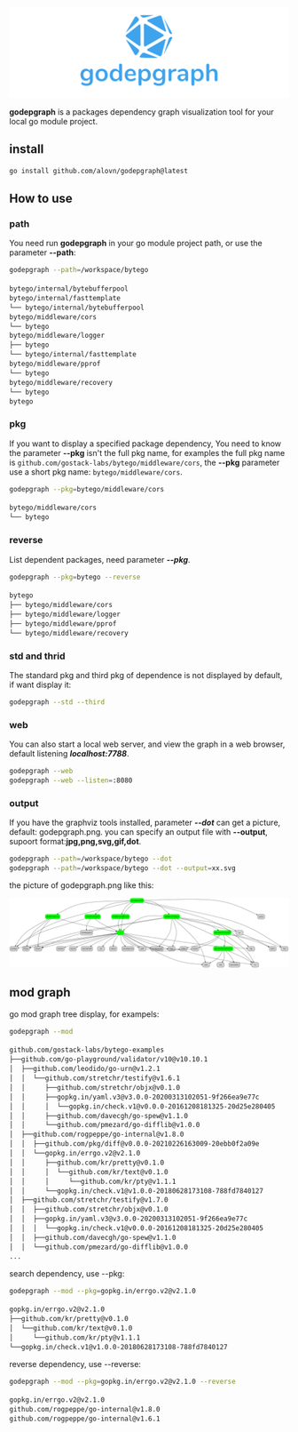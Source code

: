 ![godepgraph](./docs/logo.png)

**godepgraph** is a packages dependency graph visualization tool for your local go module project.

## install

```bash
go install github.com/alovn/godepgraph@latest
```

## How to use

### path

You need run **godepgraph** in your go module project path, or use the parameter **--path**:

```bash
godepgraph --path=/workspace/bytego

bytego/internal/bytebufferpool
bytego/internal/fasttemplate
└── bytego/internal/bytebufferpool
bytego/middleware/cors
└── bytego
bytego/middleware/logger
├── bytego
└── bytego/internal/fasttemplate
bytego/middleware/pprof
└── bytego
bytego/middleware/recovery
└── bytego
bytego
```

### pkg

If you want to display a specified package dependency, You need to know the parameter **--pkg** isn't the full pkg name, for examples the full pkg name is `github.com/gostack-labs/bytego/middleware/cors`, the **--pkg** parameter use a short pkg name: `bytego/middleware/cors`.

```bash
godepgraph --pkg=bytego/middleware/cors

bytego/middleware/cors
└── bytego
```

### reverse

List dependent packages, need parameter ***--pkg***.

```bash
godepgraph --pkg=bytego --reverse

bytego
├── bytego/middleware/cors
├── bytego/middleware/logger
├── bytego/middleware/pprof
└── bytego/middleware/recovery
```

### std and thrid

The standard pkg and third pkg of dependence is not displayed by default, if want display it:

```bash
godepgraph --std --third
```

### web

You can also start a local web server, and view the graph in a web browser, default listening ***localhost:7788***.

```bash
godepgraph --web
godepgraph --web --listen=:8080
```

### output

If you have the graphviz tools installed, parameter ***--dot*** can get a picture, default: godepgraph.png. you can specify an output file with  **--output**, supoort format:**jpg,png,svg,gif,dot**.

```bash
godepgraph --path=/workspace/bytego --dot
godepgraph --path=/workspace/bytego --dot --output=xx.svg
```

the picture of godepgraph.png like this:

![godepgraph](./docs/godepgraph.png)

## mod graph

go mod graph tree display, for exampels:

```bash
godepgraph --mod
                                              
github.com/gostack-labs/bytego-examples
├──github.com/go-playground/validator/v10@v10.10.1
│  ├──github.com/leodido/go-urn@v1.2.1
│  │  └──github.com/stretchr/testify@v1.6.1
│  │     ├──github.com/stretchr/objx@v0.1.0
│  │     ├──gopkg.in/yaml.v3@v3.0.0-20200313102051-9f266ea9e77c
│  │     │  └──gopkg.in/check.v1@v0.0.0-20161208181325-20d25e280405
│  │     ├──github.com/davecgh/go-spew@v1.1.0
│  │     └──github.com/pmezard/go-difflib@v1.0.0
│  ├──github.com/rogpeppe/go-internal@v1.8.0
│  │  ├──github.com/pkg/diff@v0.0.0-20210226163009-20ebb0f2a09e
│  │  └──gopkg.in/errgo.v2@v2.1.0
│  │     ├──github.com/kr/pretty@v0.1.0
│  │     │  └──github.com/kr/text@v0.1.0
│  │     │     └──github.com/kr/pty@v1.1.1
│  │     └──gopkg.in/check.v1@v1.0.0-20180628173108-788fd7840127
│  ├──github.com/stretchr/testify@v1.7.0
│  │  ├──github.com/stretchr/objx@v0.1.0
│  │  ├──gopkg.in/yaml.v3@v3.0.0-20200313102051-9f266ea9e77c
│  │  │  └──gopkg.in/check.v1@v0.0.0-20161208181325-20d25e280405
│  │  ├──github.com/davecgh/go-spew@v1.1.0
│  │  └──github.com/pmezard/go-difflib@v1.0.0
...
```

search dependency, use --pkg:

```bash
godepgraph --mod --pkg=gopkg.in/errgo.v2@v2.1.0
 
gopkg.in/errgo.v2@v2.1.0
├──github.com/kr/pretty@v0.1.0
│  └──github.com/kr/text@v0.1.0
│     └──github.com/kr/pty@v1.1.1
└──gopkg.in/check.v1@v1.0.0-20180628173108-788fd7840127
```

reverse dependency, use --reverse:

```bash
godepgraph --mod --pkg=gopkg.in/errgo.v2@v2.1.0 --reverse

gopkg.in/errgo.v2@v2.1.0
github.com/rogpeppe/go-internal@v1.8.0
github.com/rogpeppe/go-internal@v1.6.1
```
